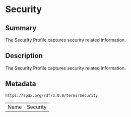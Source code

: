 <!-- Automatically generated by spec-parser v2.3.0 on 2024-07-09T12:43:38.633388+00:00 -->
<!-- SPDX-License-Identifier: Community-Spec-1.0 -->

# Security

## Summary

The Security Profile captures security related information.


## Description

The Security Profile captures security related information.


## Metadata

`https://spdx.org/rdf/3.0.0/terms/Security`


| | |
|---|---|
| Name | Security |





